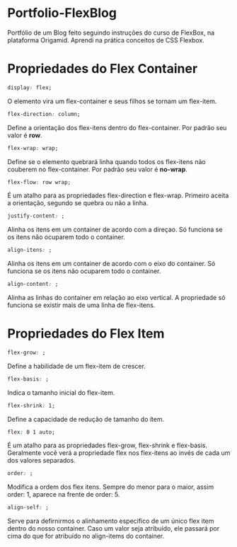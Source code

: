 # Portfolio-FlexBlog

Portfólio de um Blog feito seguindo instruções do curso de FlexBox, na plataforma Origamid.
Aprendi na prática conceitos de CSS Flexbox.

# Propriedades do Flex Container

 ```css
display: flex;
```
O elemento vira um flex-container e seus filhos se tornam um flex-item. 

```css
flex-direction: column;
```
Define a orientação dos flex-itens dentro do flex-container. Por padrão seu valor é **row**.

 ```css
flex-wrap: wrap;
```
Define se o elemento quebrará linha quando todos os flex-itens não couberem no flex-container. Por padrão seu valor é **no-wrap**. 

```css
flex-flow: row wrap;
```
É um atalho para as propriedades flex-direction e flex-wrap. Primeiro aceita a orientação, segundo se quebra ou não a linha.

```css
justify-content: ;
```
Alinha os itens em um container de acordo com a direçao. Só funciona se os itens não ocuparem todo o container.

```css
align-itens: ;
```
Alinha os itens em um container de acordo com o eixo do container. Só funciona se os itens não ocuparem todo o container. 

```css
align-content: ;
```
Alinha as linhas do container em relação ao eixo vertical. A propriedade só funciona se existir mais de uma linha de flex-itens.   

# Propriedades do Flex Item 

 ```css
flex-grow: ;
```
Define a habilidade de um flex-item de crescer. 

```css
flex-basis: ;
```
Indica o tamanho inicial do flex-item.

 ```css
flex-shrink: 1;
```
Define a capacidade de redução de tamanho do ítem.

 ```css
flex: 0 1 auto;
```
É um atalho para as propriedades flex-grow, flex-shrink e flex-basis. Geralmente você verá a propriedade flex nos flex-itens ao invés de cada um dos valores separados. 

 ```css
order: ;
```
Modifica a ordem dos flex itens. Sempre do menor para o maior, assim order: 1, aparece na frente de order: 5. 

```css
align-self: ;
```
Serve para defirnirmos o alinhamento específico de um único flex item dentro do nosso container. Caso um valor seja atribuído, ele passará por cima do que for atribuído no align-items do container.
